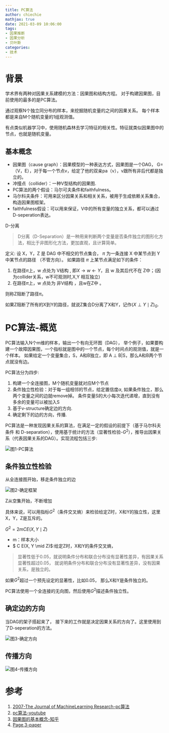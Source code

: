 ```yaml
---
title: PC算法
author: chiechie
mathjax: true
date: 2021-03-09 10:06:00
tags:
- 因果推断
- 因果分析
- 贝叶斯
categories:
- 技术
---
```


# 背景

学术界有两种对因果关系建模的方法：因果图和结构方程。
对于构建因果图，目前使用的最多的是PC算法。

通过观察N个独立同分布的样本，来挖掘随机变量的之间的因果关系。
每个样本都是来自M个随机变量的1组观测值。

有点类似机器学习中，使用随机森林去学习特征的相关性。特征就类似因果图中的节点，也就是随机变量。

##  基本概念

- 因果图（cause graph）：因果模型的一种表达方式，因果图是一个DAG， G=（V，E），对于每一个节点v，给定了他的双亲pa（v），v跟所有非后代都是独立的。
- 冲撞点（collider）：一种V型结构的因果图.
- PC算法的两个假设：马尔可夫条件和faithfulness。
- 马尔科夫条件：可用来区分因果关系和相关关系，被用于生成依赖关系集合，构造因果图框架。
- faithfulness假设：可以用来保证，V中的所有变量的独立关系，都可以通过D-seperation表达。

D-分离

> D分离（D-Separation）是一种用来判断两个变量是否条件独立的图形化方法，相比于非图形化方法，更加直观，且计算简单。 

定义: 设 X，Y，Z 是 DAG 中不相交的节点集合， $\pi$ 为一条连接 X 中某节点到 Y 中某节点的路径 （不管方向）。 如果路径 $\pi$ 上某节点满足如下的条件：

1. 在路径$\pi$上，w 点处为 V结构 , 即$X \rightarrow w \leftarrow Y$，且 w 及其后代不在 Z中；(因为collider关系，w不可观测时,X,Y 相互独立)
2. 在路径$\pi$上，w 点处为 非V结构 ，且w在Z中 。

则称Z阻断了路径$\pi$。 

如果Z阻断了所有的X到Y的路径，就说Z集合D分离了X和Y，记作$(X \perp Y \mid Z)_{G}$.


# PC算法-概览

PC算法输入N个m维的样本，输出一个有向无环图（DAG），
举个例子，如果要构建一个故障因果图，一个指标就是图中的一个节点，每个时间点的观测值，就是一个样本。
如果给定一个变量集合，S，A和B独立，即 A ⊥ B|S，那么A和B两个节点就没有边。

PC算法分为四步:

1) 构建一个全连接图，M个随机变量就对应M个节点
2) 条件独立性检验：对于每一组相邻的节点，给定置信度$\alpha$, 如果条件独立，那么两个变量之间的边就remove掉。
   条件变量S的大小每次迭代递增，直到没有多余的变量可以被加入S
3) 基于v-structure确定边的方向.
4) 确定剩下的边的方向，传播.

PC算法是一种发现因果关系的算法，在满足一定的假设的前提下（基于马尔科夫条件 和 D-separation），使用基于统计的方法（显著性检验-$G^2$），推导出因果关系（代表因果关系的DAG）。实现流程包括三步:

![图1-PC算法](pc-overview.png)

## 条件独立性检验

从全连接图开始，移走条件独立的边

![图2-确定框架](pc1.png)

Z从空集开始，不断增加

具体来说，可以用指标$G^2$（条件交叉熵）来检验给定Z时，X和Y的独立性，这里X，Y，Z是互斥的。

$G^{2}=2 m C E(X, Y \mid Z)$

- m：样本大小
- $ C E(X, Y \mid Z)$:给定Z时，X和Y的条件交叉熵，

> 显著性低于0.05，就说明条件分布和联合分布没有显著性差异，有因果关系
> 显著性超过0.05， 就说明条件分布和联合分布没有显著性差异，没有因果关系，是独立的。

如果$G^2$超过一个预先设定的显著性，比如0.05， 那么X和Y是条件独立的。

PC算法使用一个全连接的无向图，然后使用$G^2$描述条件独立性。


## 确定边的方向

当DAG的架子搭起来了， 接下来的工作就是决定因果关系的方向了。这里使用到了D-seperation的方法。 

![图3-确定方向](pc2.png)

## 传播方向

![图4-传播方向](pc3.png)


# 参考

1. [2007-The Journal of MachineLearning Research-pc算法](https://www.jmlr.org/papers/volume8/kalisch07a/kalisch07a.pdf)
2. [pc算法-youtube](https://www.youtube.com/watch?v=o2A61bJ0UCw)
3. [因果图的基本概念-知乎](https://zhuanlan.zhihu.com/p/269625734)
4. [Page,3-paper](https://netman.aiops.org/wp-content/uploads/2020/06/%E5%AD%9F%E5%AA%9B.pdf)